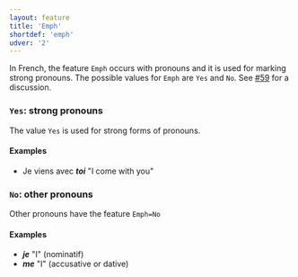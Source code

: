 ```yaml
---
layout: feature
title: 'Emph'
shortdef: 'emph'
udver: '2'
---
```


In French, the feature `Emph` occurs with pronouns and it is used for marking strong pronouns.
The possible values for `Emph` are `Yes` and `No`.
See [#59](https://github.com/UniversalDependencies/docs/issues/919) for a discussion.

### <a name="Yes">`Yes`</a>: strong pronouns

The value `Yes` is used for strong forms of pronouns.

#### Examples

* Je viens avec _<b>toi</b>_ "I come with you"

### <a name="No">`No`</a>: other pronouns

Other pronouns have the feature `Emph=No`

#### Examples

* _<b>je</b>_ "I" (nominatif)
* _<b>me</b>_ "I" (accusative or dative)

<!-- Interlanguage links updated Ne 5. května 2024, 18:19:55 CEST -->

